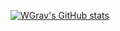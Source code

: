 [![WGrav's GitHub stats](https://github-readme-stats.vercel.app/api?username=wgrav01)](https://github.com/anuraghazra/github-readme-stats)
